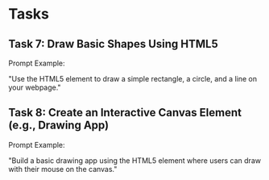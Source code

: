 # Tasks

## Task 7: Draw Basic Shapes Using HTML5 <canvas>

Prompt Example:

"Use the HTML5 <canvas> element to draw a simple rectangle, a circle, and a line on your webpage."

## Task 8: Create an Interactive Canvas Element (e.g., Drawing App)

Prompt Example:

"Build a basic drawing app using the HTML5 <canvas> element where users can draw with their mouse on the canvas."
